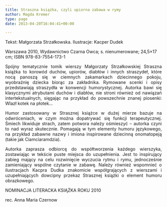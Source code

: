 ```yaml
---
title: Straszna książka, czyli upiorna zabawa w rymy
author: Magda Kremer
type: page
date: 2013-04-20T16:04:41+00:00

---
```

Tekst: Małgorzata Strzałkowska. Ilustracje: Kacper Dudek
  
Warszawa 2010, Wydawnictwo Czarna Owca; s. nienumerowane; 24,5&#215;17 cm; ISBN 978-83-7554-173-1 

<p style="text-align: justify;">
  Spójny tematycznie tomik wierszy Małgorzaty Strzałkowskiej Straszna książka to korowód duchów, upiorów, diabłów i innych straszydeł, które nocą panoszą się w ciemnych zakamarkach dziecinnego pokoju, wyobraźnię dziecka biorąc za zakładnika. Rymowane scenki i opisy przedstawiają straszydła w konwencji humorystycznej. Autorka bawi się klasycznymi atrybutami duchów i diabłów, nie stroni również od nawiązań intertekstualnych, sięgając na przykład do powszechnie znanej piosenki: Wlazł kotek na płotek&#8230;
</p>

<p style="text-align: justify;">
  Humor zastosowany w Strasznej książce w dużej mierze bazuje na odwróceniach, w czym można dopatrywać się funkcji terapeutycznej. Śmiech likwiduje strach, zatem potwora należy ośmieszyć – autorka czyni to nad wyraz skutecznie. Pomagają w tym elementy humoru językowego, na przykład zabawne nazwy i imiona inspirowane dziecinną onomatopeją (takie jak Ciamciaramdzia).
</p>

<p style="text-align: justify;">
  Autorka zaprasza odbiorcę do współtworzenia każdego wierszyka, zostawiając w tekście puste miejsca do uzupełnienia. Jest to inspirujący zabieg mający na celu rozwinięcie wyczucia rytmu i rymu, jednocześnie zamieniający wspólne czytanie w zabawę. Należy również wspomnieć o ilustracjach Kacpra Dudka znakomicie współgrających z wierszami i uzupełniających dowcipny przekaz Strasznej książki o element humoru obrazkowego.
</p>

<p style="text-align: justify;">
  NOMINACJA LITERACKA KSIĄŻKA ROKU 2010
</p>

<p style="text-align: justify;">
  rec. Anna Maria Czernow
</p>